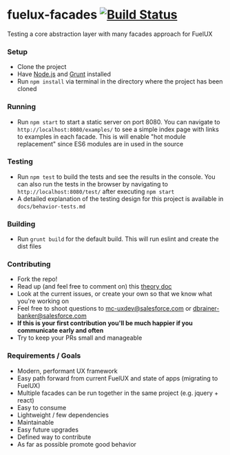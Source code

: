 # fuelux-facades [![Build Status](http://teamcity/app/rest/builds/buildType:StackatoCloudApplications_FuelFacades/statusIcon)](http://teamcity/viewType.html?buildTypeId=StackatoCloudApplications_FuelFacades)
Testing a core abstraction layer with many facades approach for FuelUX

### Setup
* Clone the project
* Have [Node.js](https://nodejs.org/) and [Grunt](http://gruntjs.com/) installed
* Run `npm install` via terminal in the directory where the project has been cloned

### Running
* Run `npm start` to start a static server on port 8080. You can navigate to `http://localhost:8080/examples/` to see a simple index page with links to examples in each facade. This is will enable "hot module replacement" since ES6 modules are in used in the source

### Testing
* Run `npm test` to build the tests and see the results in the console. You can also run the tests in the browser by navigating to `http://localhost:8080/test/` after executing `npm start`
* A detailed explanation of the testing design for this project is available in `docs/behavior-tests.md`

### Building
* Run `grunt build` for the default build. This will run eslint and create the dist files

### Contributing
* Fork the repo!
* Read up (and feel free to comment on) this [theory doc](https://docs.google.com/a/salesforce.com/document/d/1w8sy0Eex8nwsQ0vx_MUysIL8alOfOCXWfuq19Ikbky8/edit?usp=sharing)
* Look at the current issues, or create your own so that we know what you're working on
* Feel free to shoot questions to mc-uxdev@salesforce.com or dbrainer-banker@salesforce.com
* **If this is your first contribution you'll be much happier if you communicate early and often**
* Try to keep your PRs small and manageable

### Requirements / Goals
* Modern, performant UX framework
* Easy path forward from current FuelUX and state of apps (migrating to FuelUX)
* Multiple facades can be run together in the same project (e.g. jquery + react)
* Easy to consume
* Lightweight / few dependencies
* Maintainable
* Easy future upgrades
* Defined way to contribute
* As far as possible promote good behavior
